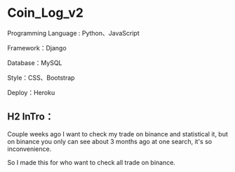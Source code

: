 # Coin_Log_v2

Programming Language : Python、JavaScript

Framework：Django

Database：MySQL

Style：CSS、Bootstrap

Deploy：Heroku

## H2 InTro：
Couple weeks ago I want to check my trade on binance and statistical it, but on binance you only can see about 3 months ago at one search, it's so inconvenience.

So I made this for who want to check all trade on binance.
